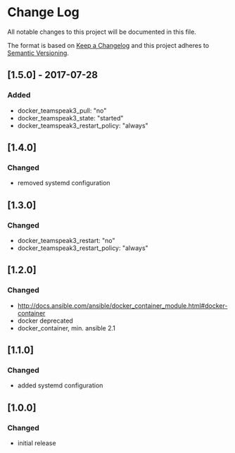 # Change Log
All notable changes to this project will be documented in this file.

The format is based on [Keep a Changelog](http://keepachangelog.com/)
and this project adheres to [Semantic Versioning](http://semver.org/).


## [1.5.0] - 2017-07-28
### Added
- docker_teamspeak3_pull: "no"
- docker_teamspeak3_state: "started"
- docker_teamspeak3_restart_policy: "always"


## [1.4.0]
### Changed
- removed systemd configuration


## [1.3.0]
### Changed
- docker_teamspeak3_restart: "no"
- docker_teamspeak3_restart_policy: "always"


## [1.2.0]
### Changed
- http://docs.ansible.com/ansible/docker_container_module.html#docker-container
- docker deprecated
- docker_container, min. ansible 2.1


## [1.1.0]
### Changed
- added systemd configuration


## [1.0.0]
### Changed
- initial release